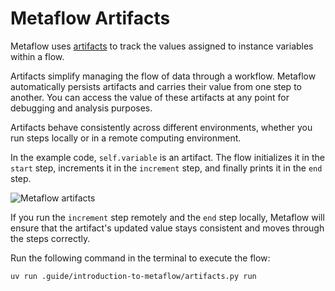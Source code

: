 # Metaflow Artifacts

Metaflow uses [artifacts](https://docs.metaflow.org/metaflow/basics#artifacts) to track the values assigned to instance variables within a flow.

Artifacts simplify managing the flow of data through a workflow. Metaflow automatically persists artifacts and carries their value from one step to another. You can access the value of these artifacts at any point for debugging and analysis purposes.

Artifacts behave consistently across different environments, whether you run steps locally or in a remote computing environment.

In the example code, `self.variable` is an artifact. The flow initializes it in the `start` step, increments it in the `increment` step, and finally prints it in the `end` step.

![Metaflow artifacts](.guide/introduction-to-metaflow/images/artifacts.png)

If you run the `increment` step remotely and the `end` step locally, Metaflow will ensure that the artifact's updated value stays consistent and moves through the steps correctly.

Run the following command in the terminal to execute the flow:

```shell
uv run .guide/introduction-to-metaflow/artifacts.py run
```
